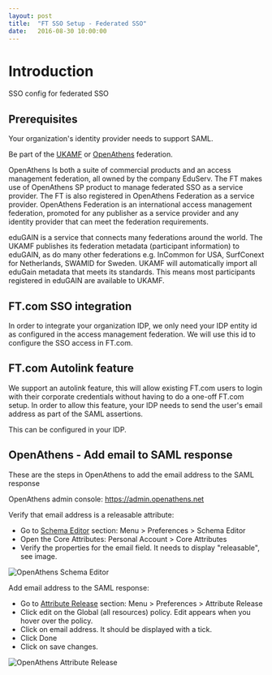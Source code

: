```yaml
---
layout: post
title:  "FT SSO Setup - Federated SSO"
date:   2016-08-30 10:00:00
---
```


# Introduction
SSO config for federated SSO

## Prerequisites
Your organization's identity provider needs to support SAML.

Be part of the [UKAMF](https://www.ukfederation.org.uk/) or [OpenAthens](http://www.openathens.net/) federation.

OpenAthens Is both a suite of commercial products and an access management federation, all owned by the company EduServ. The FT makes use of OpenAthens SP product to manage federated SSO as a service provider. The FT is also registered in OpenAthens Federation as a service provider. OpenAthens Federation is an international access management federation, promoted for any publisher as a service provider and any identity provider that can meet the federation requirements.

eduGAIN is a service that connects many federations around the world.  The UKAMF publishes its federation metadata (participant information) to eduGAIN, as do many other federations e.g. InCommon for USA, SurfConext for Netherlands, SWAMID for Sweden.  UKAMF will automatically import all eduGain metadata that meets its standards. This means most participants registered in eduGAIN are available to UKAMF.

## FT.com SSO integration
In order to integrate your organization IDP, we only need your IDP entity id as configured in the access management federation.
We will use this id to configure the SSO access in FT.com.

## FT.com Autolink feature
We support an autolink feature, this will allow existing FT.com users to login with their corporate credentials without having to do a one-off FT.com setup.
In order to allow this feature, your IDP needs to send the user's email address as part of the SAML assertions.

This can be configured in your IDP.



## OpenAthens - Add email to SAML response
These are the steps in OpenAthens to add the email address to the SAML response

OpenAthens admin console: https://admin.openathens.net

Verify that email address is a releasable attribute:
* Go to [Schema Editor](https://admin.openathens.net/#SchemaEditor) section: Menu > Preferences > Schema Editor
* Open the Core Attributes: Personal Account > Core Attributes
* Verify the properties for the email field. It needs to display "releasable", see image.

![OpenAthens Schema Editor](/sso-support/assets/images/openathens-schema-editor.png)

Add email address to the SAML response:
* Go to [Attribute Release](https://admin.openathens.net/#ReleasePolicies) section: Menu > Preferences > Attribute Release
* Click edit on the Global (all resources) policy. Edit appears when you hover over the policy.
* Click on email address. It should be displayed with a tick.
* Click Done
* Click on save changes.

![OpenAthens Attribute Release](/sso-support/assets/images/openathens-release-attributes.png)

